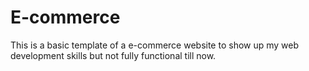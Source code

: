 # E-commerce
This is a basic template of a e-commerce website to show up my web development skills but not fully functional till now.
